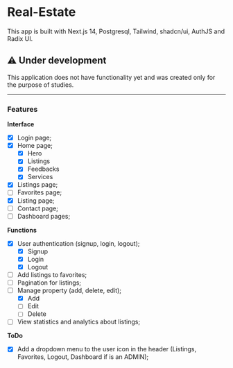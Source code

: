 # Real-Estate

This app is built with Next.js 14, Postgresql, Tailwind, shadcn/ui, AuthJS and Radix UI.

## ⚠️ Under development

This application does not have functionality yet and was created only for the purpose of studies.

---

### Features

**Interface**

- [x] Login page;
- [x] Home page;
  - [x] Hero
  - [x] Listings
  - [x] Feedbacks
  - [x] Services
- [x] Listings page;
- [ ] Favorites page;
- [x] Listing page;
- [ ] Contact page;
- [ ] Dashboard pages;

**Functions**

- [x] User authentication (signup, login, logout);
  - [x] Signup
  - [x] Login
  - [x] Logout
- [ ] Add listings to favorites;
- [ ] Pagination for listings;
- [ ] Manage property (add, delete, edit);
  - [x] Add
  - [ ] Edit
  - [ ] Delete
- [ ] View statistics and analytics about listings;

**ToDo**

- [x] Add a dropdown menu to the user icon in the header (Listings, Favorites, Logout, Dashboard if is an ADMIN);
